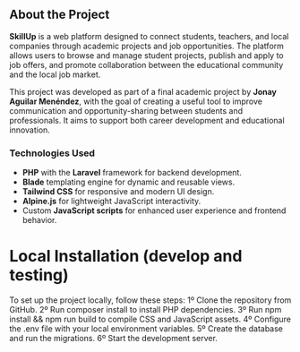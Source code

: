 ## About the Project

**SkillUp** is a web platform designed to connect students, teachers, and local companies through academic projects and job opportunities. The platform allows users to browse and manage student projects, publish and apply to job offers, and promote collaboration between the educational community and the local job market.

This project was developed as part of a final academic project by **Jonay Aguilar Menéndez**, with the goal of creating a useful tool to improve communication and opportunity-sharing between students and professionals. It aims to support both career development and educational innovation.

### Technologies Used

- **PHP** with the **Laravel** framework for backend development.  
- **Blade** templating engine for dynamic and reusable views.  
- **Tailwind CSS** for responsive and modern UI design.  
- **Alpine.js** for lightweight JavaScript interactivity.  
- Custom **JavaScript scripts** for enhanced user experience and frontend behavior.


# Local Installation (develop and testing)
To set up the project locally, follow these steps:
  1º Clone the repository from GitHub.
  2º Run composer install to install PHP dependencies.
  3º Run npm install && npm run build to compile CSS and JavaScript assets.
  4º Configure the .env file with your local environment variables.
  5º Create the database and run the migrations.
  6º Start the development server.
